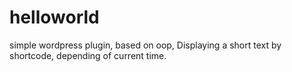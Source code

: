 # helloworld
simple wordpress plugin, based on oop, Displaying a short text by shortcode, depending of current time.
